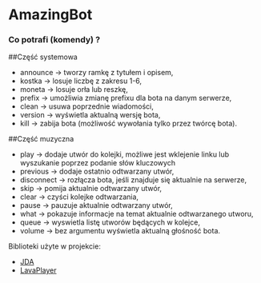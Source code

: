 # AmazingBot

### Co potrafi (komendy) ?

##Część systemowa
- announce -> tworzy ramkę z tytułem i opisem,
- kostka -> losuje liczbę z zakresu 1-6,
- moneta -> losuje orła lub reszkę,
- prefix -> umożliwia zmianę prefixu dla bota na danym serwerze,
- clean -> usuwa poprzednie wiadomości,
- version -> wyświetla aktualną wersję bota,
- kill -> zabija bota (możliwość wywołania tylko przez twórcę bota).

##Część muzyczna
- play -> dodaje utwór do kolejki, możliwe jest wklejenie linku lub wyszukanie poprzez podanie słów kluczowych
- previous -> dodaje ostatnio odtwarzany utwór,
- disconnect -> rozłącza bota, jeśli znajduje się aktualnie na serwerze,
- skip -> pomija aktualnie odtwarzany utwór,
- clear -> czyści kolejke odtwarzania,
- pause -> pauzuje aktualnie odtwarzany utwór,
- what -> pokazuje informacje na temat aktualnie odtwarzanego utworu,
- queue -> wyswietla listę utworów będących w kolejce,
- volume -> bez argumentu wyświetla aktualną głośność bota.
 

Biblioteki użyte w projekcie:
- [JDA](https://github.com/DV8FromTheWorld/JDA)
- [LavaPlayer](https://github.com/sedmelluq/lavaplayer)
